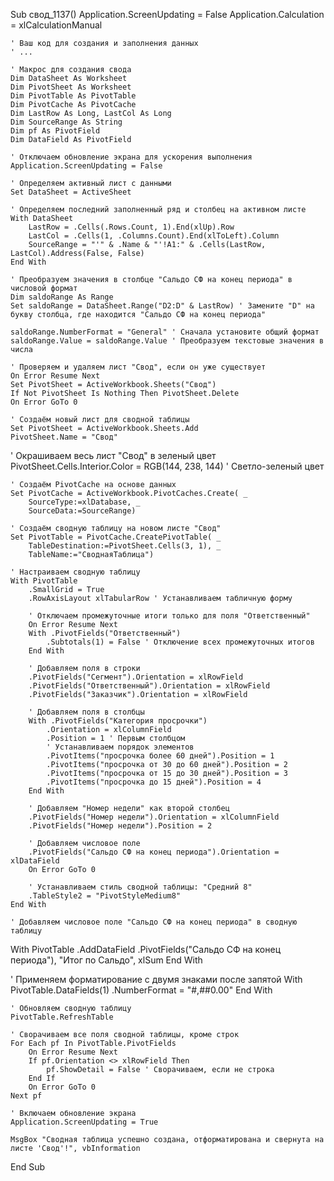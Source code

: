 Sub свод_1137()
    Application.ScreenUpdating = False
    Application.Calculation = xlCalculationManual
    
    ' Ваш код для создания и заполнения данных
    ' ...
    
    ' Макрос для создания свода
    Dim DataSheet As Worksheet
    Dim PivotSheet As Worksheet
    Dim PivotTable As PivotTable
    Dim PivotCache As PivotCache
    Dim LastRow As Long, LastCol As Long
    Dim SourceRange As String
    Dim pf As PivotField
    Dim DataField As PivotField

    ' Отключаем обновление экрана для ускорения выполнения
    Application.ScreenUpdating = False

    ' Определяем активный лист с данными
    Set DataSheet = ActiveSheet

    ' Определяем последний заполненный ряд и столбец на активном листе
    With DataSheet
        LastRow = .Cells(.Rows.Count, 1).End(xlUp).Row
        LastCol = .Cells(1, .Columns.Count).End(xlToLeft).Column
        SourceRange = "'" & .Name & "'!A1:" & .Cells(LastRow, LastCol).Address(False, False)
    End With

    ' Преобразуем значения в столбце "Сальдо СФ на конец периода" в числовой формат
    Dim saldoRange As Range
    Set saldoRange = DataSheet.Range("D2:D" & LastRow) ' Замените "D" на букву столбца, где находится "Сальдо СФ на конец периода"
    
    saldoRange.NumberFormat = "General" ' Сначала установите общий формат
    saldoRange.Value = saldoRange.Value ' Преобразуем текстовые значения в числа

    ' Проверяем и удаляем лист "Свод", если он уже существует
    On Error Resume Next
    Set PivotSheet = ActiveWorkbook.Sheets("Свод")
    If Not PivotSheet Is Nothing Then PivotSheet.Delete
    On Error GoTo 0

    ' Создаём новый лист для сводной таблицы
    Set PivotSheet = ActiveWorkbook.Sheets.Add
    PivotSheet.Name = "Свод"

' Окрашиваем весь лист "Свод" в зеленый цвет
PivotSheet.Cells.Interior.Color = RGB(144, 238, 144) ' Светло-зеленый цвет

    ' Создаём PivotCache на основе данных
    Set PivotCache = ActiveWorkbook.PivotCaches.Create( _
        SourceType:=xlDatabase, _
        SourceData:=SourceRange)

    ' Создаём сводную таблицу на новом листе "Свод"
    Set PivotTable = PivotCache.CreatePivotTable( _
        TableDestination:=PivotSheet.Cells(3, 1), _
        TableName:="СводнаяТаблица")

    ' Настраиваем сводную таблицу
    With PivotTable
        .SmallGrid = True
        .RowAxisLayout xlTabularRow ' Устанавливаем табличную форму

        ' Отключаем промежуточные итоги только для поля "Ответственный"
        On Error Resume Next
        With .PivotFields("Ответственный")
            .Subtotals(1) = False ' Отключение всех промежуточных итогов
        End With

        ' Добавляем поля в строки
        .PivotFields("Сегмент").Orientation = xlRowField
        .PivotFields("Ответственный").Orientation = xlRowField
        .PivotFields("Заказчик").Orientation = xlRowField

        ' Добавляем поля в столбцы
        With .PivotFields("Категория просрочки")
            .Orientation = xlColumnField
            .Position = 1 ' Первым столбцом
            ' Устанавливаем порядок элементов
            .PivotItems("просрочка более 60 дней").Position = 1
            .PivotItems("просрочка от 30 до 60 дней").Position = 2
            .PivotItems("просрочка от 15 до 30 дней").Position = 3
            .PivotItems("просрочка до 15 дней").Position = 4
        End With

        ' Добавляем "Номер недели" как второй столбец
        .PivotFields("Номер недели").Orientation = xlColumnField
        .PivotFields("Номер недели").Position = 2

        ' Добавляем числовое поле
        .PivotFields("Сальдо СФ на конец периода").Orientation = xlDataField
        On Error GoTo 0

        ' Устанавливаем стиль сводной таблицы: "Средний 8"
        .TableStyle2 = "PivotStyleMedium8"
    End With

    ' Добавляем числовое поле "Сальдо СФ на конец периода" в сводную таблицу
With PivotTable
    .AddDataField .PivotFields("Сальдо СФ на конец периода"), "Итог по Сальдо", xlSum
End With

' Применяем форматирование с двумя знаками после запятой
With PivotTable.DataFields(1)
    .NumberFormat = "#,##0.00"
End With

    ' Обновляем сводную таблицу
    PivotTable.RefreshTable

    ' Сворачиваем все поля сводной таблицы, кроме строк
    For Each pf In PivotTable.PivotFields
        On Error Resume Next
        If pf.Orientation <> xlRowField Then
            pf.ShowDetail = False ' Сворачиваем, если не строка
        End If
        On Error GoTo 0
    Next pf

    ' Включаем обновление экрана
    Application.ScreenUpdating = True

    MsgBox "Сводная таблица успешно создана, отформатирована и свернута на листе 'Свод'!", vbInformation
End Sub